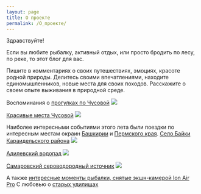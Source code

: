 ```yaml
---
layout: page
title: О проекте
permalink: /О_проекте/
---
```

Здравствуйте!  

Если вы любите рыбалку, активный отдых, или просто бродить по лесу, по
реке, то этот блог для вас.

Пишите в комментариях о своих путешествиях, эмоциях, красоте родной природы.
Делитесь своими впечатлениями, находите единомышленников, новые места для
своих походов. Расскажите о своем опыте выживания в природной среде.

Воспоминания о [прогулках по Чусовой][8]
![](http://fishingguru.ru/uploads/images/00/00/01/2014/11/08/73675fe67f.jpg)

[Красивые места Чусовой][9]
![](http://fishingguru.ru/uploads/images/00/00/01/2014/11/08/d48ebd6020.jpg)

Наиболее интересными событиями этого лета были поездки по интересным
местам окраин [Башкирии][10] и [Пермского края][11].
[Село Байки Караидельского района][12]
![](http://fishingguru.ru/uploads/images/00/00/01/2014/09/14/9dcffc8794.jpg)

[Адилевский водопад][13]
![](http://fishingguru.ru/uploads/images/00/00/01/2014/09/14/8319126f56.jpg)

[Самаровский сероводородный источник][14]
![](http://fishingguru.ru/uploads/images/00/00/01/2014/09/14/2016bb0029.jpg)

А также [интересные моменты рыбалки, снятые экшн-камерой Ion Air
Pro][15]
С любовью о [старых удилищах][16]



[1]: http://fishingguru.ru/blog/Ribalka_dlia_vseh/
[2]: http://fishingguru.ru/blog/riba_osobennosti/
[3]: http://fishingguru.ru/blog/nazhivka/
[4]: http://fishingguru.ru/blog/sposoby/
[5]: http://fishingguru.ru/blog/lesoparki/
[6]: http://fishingguru.ru/blog/travel/
[7]: http://fishingguru.ru/blog/sapiski_lubitelia/
[8]: http://fishingguru.ru/blog/Ribalka_dlia_vseh/1.html
[9]: http://fishingguru.ru/blog/Ribalka_dlia_vseh/6.html
[10]: http://fishingguru.ru/tag/%D0%91%D0%B0%D1%88%D0%BA%D0%B8%D1%80%D0%B8%D1%8F/
[11]: http://fishingguru.ru/tag/%D0%9F%D0%B5%D1%80%D0%BC%D1%81%D0%BA%D0%B8%D0%B9%20%D0%BA%D1%80%D0%B0%D0%B9/
[12]: http://fishingguru.ru/blog/travel/653.html
[13]: http://fishingguru.ru/blog/travel/652.html
[14]: http://fishingguru.ru/blog/travel/650.html
[15]: http://fishingguru.ru/blog/Ribalka_dlia_vseh/651.html
[16]: http://fishingguru.ru/blog/sapiski_lubitelia/661.html
